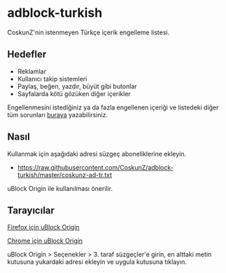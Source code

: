 adblock-turkish
===============

CoskunZ'nin istenmeyen Türkçe içerik engelleme listesi.

Hedefler
----------

* Reklamlar
* Kullanıcı takip sistemleri
* Paylaş, beğen, yazdır, büyüt gibi butonlar
* Sayfalarda kötü gözüken diğer içerikler

Engellenmesini istediğiniz ya da fazla engellenen içeriği ve listedeki diğer tüm sorunları [buraya](https://github.com/CoskunZ/adblock-turkish/issues) yazabilirsiniz.


Nasıl
----------

Kullanmak için aşağıdaki adresi süzgeç aboneliklerine ekleyin.

* https://raw.githubusercontent.com/CoskunZ/adblock-turkish/master/coskunz-ad-tr.txt


uBlock Origin ile kullanılması önerilir.


Tarayıcılar
----------

[Firefox için uBlock Origin](https://addons.mozilla.org/en-us/firefox/addon/ublock-origin/)

[Chrome için uBlock Origin](https://chrome.google.com/webstore/detail/ublock-origin/cjpalhdlnbpafiamejdnhcphjbkeiagm)

uBlock Origin > Seçenekler > 3. taraf süzgeçler'e girin, en alttaki metin kutusuna yukardaki adresi ekleyin ve uygula kutusuna tıklayın. 

